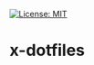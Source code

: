 [![License: MIT](https://img.shields.io/badge/License-MIT-brightgreen.svg)](https://github.com/chxzqw/x-dotfiles/blob/master/LICENSE)

# x-dotfiles
